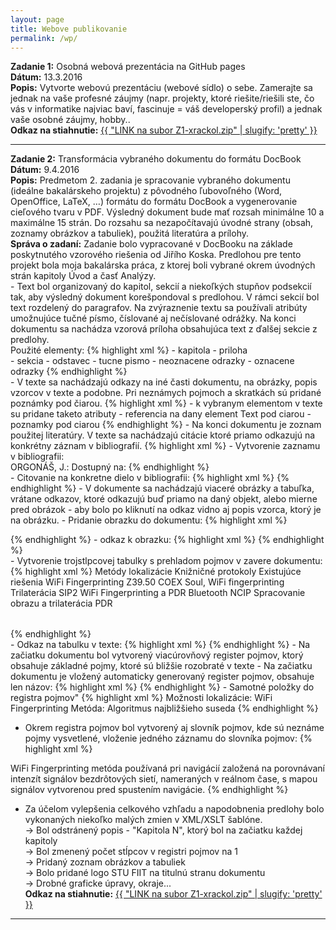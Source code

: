 ```yaml
---
layout: page
title: Webove publikovanie
permalink: /wp/
---
```

<b>Zadanie 1:</b> Osobná webová prezentácia na GitHub pages<br/>
<b>Dátum:</b> 13.3.2016<br/>
<b>Popis:</b> Vytvorte webovú prezentáciu (webové sídlo) o sebe. Zamerajte sa jednak na vaše profesné záujmy (napr. projekty, ktoré riešite/riešili ste, čo vás v informatike najviac baví, fascinuje = váš developerský profil) a jednak vaše osobné záujmy, hobby..<br/>
<b>Odkaz na stiahnutie:</b> <a href="../data/Z1-xrackol.zip" target="_blank">{{ "LINK na subor Z1-xrackol.zip" | slugify: 'pretty' }}</a><br/>       
<hr class="post">
<b>Zadanie 2:</b> Transformácia vybraného dokumentu do formátu DocBook<br/>
<b>Dátum:</b> 9.4.2016<br/>
<b>Popis:</b> Predmetom 2. zadania je spracovanie vybraného dokumentu (ideálne bakalárskeho projektu) z pôvodného ľubovoľného (Word, OpenOffice, LaTeX, …) formátu do formátu DocBook a vygenerovanie cieľového tvaru v PDF. Výsledný dokument bude mať rozsah minimálne 10 a maximálne 15 strán. Do rozsahu sa nezapočítavajú úvodné strany (obsah, zoznamy obrázkov a tabuliek), použitá literatúra a prílohy.<br/>
<b>Správa o zadaní:</b> Zadanie bolo vypracované v DocBooku na základe poskytnutého vzorového riešenia od Jiřího Koska. Predlohou pre tento projekt bola moja bakalárska práca, z ktorej boli vybrané okrem úvodných strán kapitoly Úvod a časť Analýzy. <br/>
- Text bol organizovaný do kapitol, sekcií a niekoľkých stupňov podsekcií tak, aby výsledný dokument korešpondoval s predlohou. V rámci sekcií bol text rozdelený do paragrafov. Na zvýraznenie textu sa používali atribúty umožnujúce tučné písmo, číslované aj nečíslované odrážky. Na konci dokumentu sa nachádza vzorová príloha obsahujúca text z ďalšej sekcie z predlohy. <br/>Použité elementy:
  {% highlight xml %}
  <chapter> - kapitola
  <appendix> - priloha
  <section> - sekcia
  <para> - odstavec
  <emphasis role="bold"> - tucne pismo
  <itemizedlist> - neoznacene odrazky
  <orderedlist> - oznacene odrazky
  {% endhighlight %}
<br/>
- V texte sa nachádzajú odkazy na iné časti dokumentu, na obrázky, popis vzorcov v texte a podobne. Pri neznámych pojmoch a skratkách sú pridané poznámky pod čiarou.
  {% highlight xml %}
 <literallayout id="nazov" xreflabel="popis"> -  k vybranym elementom v texte su pridane taketo atributy
 <xref linkend="nazov"/> - referencia na dany element
 <footnote><para>Text pod ciarou</para></footnote> - poznamky pod ciarou
  {% endhighlight %}
- Na konci dokumentu je zoznam použitej literatúry. V texte sa nachádzajú citácie ktoré priamo odkazujú na konkrétny záznam v bibliografií.
  {% highlight xml %}
- Vytvorenie zaznamu v bibliografii:
<br/>
    <bibliomixed id="bib.orgonas">ORGONÁŠ, J.: <title>Všetko o Wi-Fi / 1. časť, PC Revue 07/2009</title>
      <bibliomisc>Dostupný na: 
        <ulink url="http://www.itnews.sk/tituly/pc-revue/clanky/2009-07-07/c1185-vsetko-o-wi-fi-1.-cast"></ulink>
      </bibliomisc>
    </bibliomixed>
  {% endhighlight %}
<br/>
- Citovanie na konkretne dielo v bibliografii:
  {% highlight xml %}
<xref linkend="bib.niso"/>
  {% endhighlight %}
- V dokumente sa nachádzajú viaceré obrázky a tabuľka, vrátane odkazov, ktoré odkazujú buď priamo na daný objekt, alebo mierne pred obrázok - aby bolo po kliknutí na odkaz vidno aj popis vzorca, ktorý je na obrázku.
- Pridanie obrazku do dokumentu:
  {% highlight xml %}
          <figure id="trilateracia" xreflabel="Trilaterácia"><title>Trilaterácia</title>
          <mediaobject>
            <imageobject>
              <imagedata fileref="trilateracia.png"/>
            </imageobject>
            <textobject><phrase></phrase></textobject>
          </mediaobject>
          </figure>
  {% endhighlight %}
- odkaz k obrazku: 
{% highlight xml %}
<xref linkend="trilateracia"/>
{% endhighlight %}
<br/>
- Vytvorenie trojstlpcovej tabulky s prehladom pojmov v zavere dokumentu:
<br/>
{% highlight xml %}
<table frame='all'  id="tabulka" xreflabel="tabuľke"><title>Prehľad</title>
<tgroup cols='3' align='left' colsep='1' rowsep='1'>
<colspec colname='colname 1'/>
<colspec colname='colname 2'/>
<colspec colname='colname 3'/>
<colspec colname='colname 4'/>

<thead>
<row>
  <entry>Metódy lokalizácie</entry>
  <entry>Knižničné protokoly</entry>
  <entry>Existujúce riešenia</entry>
</row>
</thead>
<tbody>
<row>
  <entry>WiFi Fingerprinting</entry>
  <entry>Z39.50</entry>
  <entry>COEX Soul, WiFi fingerprinting</entry>
</row>
<row>
  <entry>Trilaterácia</entry>
  <entry>SIP2</entry>
  <entry>WiFi Fingerprinting a PDR</entry>
</row>
<row>
  <entry>Bluetooth</entry>
  <entry>NCIP</entry>
  <entry>Spracovanie obrazu a trilaterácia</entry>
</row>
<row>
  <entry>PDR</entry>
  <entry></entry>
  <entry></entry>
</row>

</tbody>
</tgroup>
</table>
  {% endhighlight %}
<br/>
- Odkaz na tabulku v texte:
{% highlight xml %}
<xref linkend="tabulka"/>
  {% endhighlight %}
 - Na začiatku dokumentu bol vytvorený viacúrovňový register pojmov, ktorý obsahuje základné pojmy, ktoré sú bližšie rozobraté v texte
 - Na začiatku dokumentu je vložený automaticky generovaný register pojmov, obsahuje len názov:
 {% highlight xml %}
<index>
  <title>Register pojmov</title>
</index>
  {% endhighlight %}
- Samotné položky do registra pojmov"
{% highlight xml %}
<indexterm>
   <primary>Možnosti lokalizácie:</primary>
   <secondary>WiFi Fingerprinting</secondary>
   <tertiary>Metóda: Algoritmus najbližšieho suseda</tertiary>
</indexterm>
  {% endhighlight %}

- Okrem registra pojmov bol vytvorený aj slovník pojmov, kde sú neznáme pojmy vysvetlené, vloženie jedného záznamu do slovníka pojmov:
{% highlight xml %}
<glossary><title>Slovník pojmov</title>

<glossentry id="xml"><glossterm><emphasis role="bold">WiFi Fingerprinting</emphasis></glossterm>
<glossdef>
  <para>metóda používaná pri navigácií založená na porovnávaní intenzít signálov bezdrôtových sietí, nameraných v reálnom čase, s mapou signálov vytvorenou pred spustením navigácie.<?vskip 1pt?></para>
</glossdef>
</glossentry>
</glossary>
  {% endhighlight %}
- Za účelom vylepšenia celkového vzhľadu a napodobnenia predlohy bolo vykonaných niekoľko malých zmien v XML/XSLT šablóne. <br/>
-> Bol odstránený popis - "Kapitola N", ktorý bol na začiatku každej kapitoly<br/>
-> Bol zmenený počet stĺpcov v registri pojmov na 1<br/>
-> Pridaný zoznam obrázkov a tabuliek<br/>
-> Bolo pridané logo STU FIIT na titulnú stranu dokumentu<br/>
-> Drobné graficke úpravy, okraje...<br/>
<b>Odkaz na stiahnutie:</b> <a href="../data/Z1-xrackol.zip" target="_blank">{{ "LINK na subor Z1-xrackol.zip" | slugify: 'pretty' }}</a><br/>       
<hr class="post">
